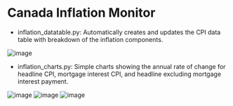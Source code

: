<h1>Canada Inflation Monitor</h1> 

<ul>
  <li>
    inflation_datatable.py: Automatically creates and updates the CPI data table with breakdown of the inflation components.
  </li>
</ul>

![image](https://github.com/user-attachments/assets/dab16a38-6aaa-4f09-8438-424e24a83951) 


<ul>
  <li>
  inflation_charts.py: Simple charts showing the annual rate of change for headline CPI, mortgage interest CPI, and headline excluding mortgage interest payment.
  </li>
</ul>


![image](https://github.com/user-attachments/assets/2265144f-b18f-4a16-bfeb-358b140ebe84)
![image](https://github.com/user-attachments/assets/9eff8ac1-a6f9-4633-9760-034789fbc393)
![image](https://github.com/user-attachments/assets/d14fc2d6-06e1-4604-af7f-0bf3e8af8885)
